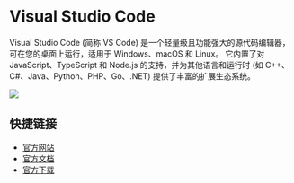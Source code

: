 # Visual Studio Code

Visual Studio Code (简称 VS Code) 是一个轻量级且功能强大的源代码编辑器，可在您的桌面上运行，适用于 Windows、macOS 和 Linux。 它内置了对 JavaScript、TypeScript 和 Node.js 的支持，并为其他语言和运行时 (如 C++、C#、Java、Python、PHP、Go、.NET) 提供了丰富的扩展生态系统。

![](https://code.visualstudio.com/assets/home/home-screenshot-win.png)

## 快捷链接

- [官方网站](https://code.visualstudio.com/)
- [官方文档](https://code.visualstudio.com/docs)
- [官方下载](https://code.visualstudio.com/#alt-downloads)
